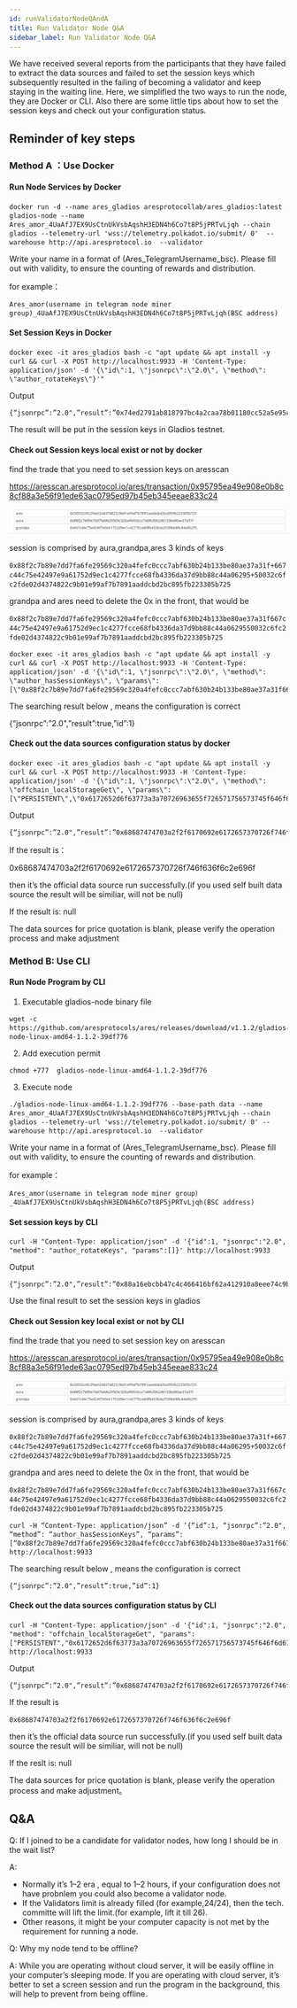 ```yaml
---
id: runValidatorNodeQAndA
title: Run Validator Node Q&A
sidebar_label: Run Validator Node Q&A
---
```


We have received several reports from the participants that they have failed to extract the data sources and failed to set the session keys which subsequently resulted in the failing of becoming a validator and keep staying in the waiting line. Here, we simplified the two ways to run the node, they are Docker or CLI. Also there are some little tips about how to set the session keys and check out your configuration status.


## Reminder of key steps

### Method A ：Use Docker

#### Run Node Services by Docker

````
docker run -d --name ares_gladios aresprotocollab/ares_gladios:latest gladios-node --name Ares_amor_4UaAfJ7EX9UsCtnUkVsbAqshH3EDN4h6Co7t8P5jPRTvLjqh --chain gladios --telemetry-url 'wss://telemetry.polkadot.io/submit/ 0'  --warehouse http://api.aresprotocol.io  --validator
````

Write your name in a format of (Ares_TelegramUsername_bsc). Please fill out with validity, to ensure the counting of rewards and distribution.

for example：
````
Ares_amor(username in telegram node miner group)_4UaAfJ7EX9UsCtnUkVsbAqshH3EDN4h6Co7t8P5jPRTvLjqh(BSC address)
````

#### Set Session Keys in Docker

````
docker exec -it ares_gladios bash -c "apt update && apt install -y curl && curl -X POST http://localhost:9933 -H 'Content-Type: application/json' -d '{\"id\":1, \"jsonrpc\":\"2.0\", \"method\": \"author_rotateKeys\"}'"
````

Output

````
{“jsonrpc”:”2.0",”result”:”0x74ed2791ab818797bc4a2caa78b01180cc52a5e95c8cd5286d2642b671c3986d00a93e91eaedd838f275f4c49f1c9a9c2525f7f34577c556f02bc357eddaa4dbf28ab5102be4fa22b6b8115765d290de0c6c91f37a265acecdf3782746bff32b”,”id”:1}
````

The result will be put in the session keys in Gladios testnet.

#### Check out Session keys local exist or not by docker

find the trade that you need to set session keys on aresscan

https://aresscan.aresprotocol.io/ares/transaction/0x95795ea49e908e0b8c8cf88a3e56f91ede63ac0795ed97b45eb345eeae833c24

![](assets/build/301.png)

session is comprised by aura,grandpa,ares 3 kinds of keys

`0x88f2c7b89e7dd7fa6fe29569c320a4fefc0ccc7abf630b24b133be80ae37a31f+667c44c75e42497e9a61752d9ec1c4277fcce68fb4336da37d9bb88c44a06295+50032c6fc2fde02d4374822c9b01e99af7b7891aaddcbd2bc895fb223305b725`

grandpa and ares need to delete the 0x in the front, that would be

`0x88f2c7b89e7dd7fa6fe29569c320a4fefc0ccc7abf630b24b133be80ae37a31f667c44c75e42497e9a61752d9ec1c4277fcce68fb4336da37d9bb88c44a0629550032c6fc2fde02d4374822c9b01e99af7b7891aaddcbd2bc895fb223305b725`

````
docker exec -it ares_gladios bash -c "apt update && apt install -y curl && curl -X POST http://localhost:9933 -H 'Content-Type: application/json' -d '{\"id\":1, \"jsonrpc\":\"2.0\", \"method\": \"author_hasSessionKeys\", \"params\": [\"0x88f2c7b89e7dd7fa6fe29569c320a4fefc0ccc7abf630b24b133be80ae37a31f667c44c75e42497e9a61752d9ec1c4277fcce68fb4336da37d9bb88c44a0629550032c6fc2fde02d4374822c9b01e99af7b7891aaddcbd2bc895fb223305b725\"]}'"
````

The searching result below , means the configuration is correct

{“jsonrpc”:”2.0",”result”:true,”id”:1}

#### Check out the data sources configuration status by docker

````
docker exec -it ares_gladios bash -c "apt update && apt install -y curl && curl -X POST http://localhost:9933 -H 'Content-Type: application/json' -d '{\"id\":1, \"jsonrpc\":\"2.0\", \"method\": \"offchain_localStorageGet\", \"params\": [\"PERSISTENT\",\"0x6172652d6f63773a3a70726963655f726571756573745f646f6d61696e\"]}'"
````

Output

````
{“jsonrpc”:”2.0",”result”:”0x68687474703a2f2f6170692e6172657370726f746f636f6c2e696f”,”id”:1}
````

If the result is：

0x68687474703a2f2f6170692e6172657370726f746f636f6c2e696f

then it’s the official data source run successfully.(if you used self built data source the result will be similiar, will not be null)

If the result is: null

The data sources for price quotation is blank, please verify the operation process and make adjustment


### Method B: Use CLI

#### Run Node Program by CLI

1. Executable gladios-node binary file

````
wget -c https://github.com/aresprotocols/ares/releases/download/v1.1.2/gladios-node-linux-amd64-1.1.2-39df776
````
2. Add execution permit

````
chmod +777  gladios-node-linux-amd64-1.1.2-39df776
````

3. Execute node

````
./gladios-node-linux-amd64-1.1.2-39df776 --base-path data --name Ares_amor_4UaAfJ7EX9UsCtnUkVsbAqshH3EDN4h6Co7t8P5jPRTvLjqh --chain gladios --telemetry-url 'wss://telemetry.polkadot.io/submit/ 0' --warehouse http://api.aresprotocol.io  --validator
````

Write your name in a format of (Ares_TelegramUsername_bsc). Please fill out with validity, to ensure the counting of rewards and distribution.

for example：
````
Ares_amor(username in telegram node miner group）_4UaAfJ7EX9UsCtnUkVsbAqshH3EDN4h6Co7t8P5jPRTvLjqh(BSC address)
````

#### Set session keys by CLI
````
curl -H "Content-Type: application/json" -d '{"id":1, "jsonrpc":"2.0", "method": "author_rotateKeys", "params":[]}' http://localhost:9933
````

Output

````
{“jsonrpc”:”2.0",”result”:”0x88a16ebcbb47c4c466416bf62a412910a8eee74c9b9b7fa3fe922f5f2f6b3a256ec28920cf2811088090b45c1c7faf9f5434a32929a4251667b38dcd530b9934f2fb357cf4ac2f8b024e3db8946e2ce185b8bc66f0f03d2cf5c94fa293e29f23",”id”:1}
````

Use the final result to set the session keys in gladios

#### Check out Session key local exist or not by CLI

find the trade that you need to set session key on aresscan

https://aresscan.aresprotocol.io/ares/transaction/0x95795ea49e908e0b8c8cf88a3e56f91ede63ac0795ed97b45eb345eeae833c24

![](assets/build/301.png)

session is comprised by aura,grandpa,ares 3 kinds of keys

`0x88f2c7b89e7dd7fa6fe29569c320a4fefc0ccc7abf630b24b133be80ae37a31f+667c44c75e42497e9a61752d9ec1c4277fcce68fb4336da37d9bb88c44a06295+50032c6fc2fde02d4374822c9b01e99af7b7891aaddcbd2bc895fb223305b725`

grandpa and ares need to delete the 0x in the front, that would be

`0x88f2c7b89e7dd7fa6fe29569c320a4fefc0ccc7abf630b24b133be80ae37a31f667c44c75e42497e9a61752d9ec1c4277fcce68fb4336da37d9bb88c44a0629550032c6fc2fde02d4374822c9b01e99af7b7891aaddcbd2bc895fb223305b725`

````
curl -H “Content-Type: application/json” -d ‘{“id”:1, “jsonrpc”:”2.0", “method”: “author_hasSessionKeys”, “params”:[“0x88f2c7b89e7dd7fa6fe29569c320a4fefc0ccc7abf630b24b133be80ae37a31f667c44c75e42497e9a61752d9ec1c4277fcce68fb4336da37d9bb88c44a0629550032c6fc2fde02d4374822c9b01e99af7b7891aaddcbd2bc895fb223305b725”]}’ http://localhost:9933
````

The searching result below , means the configuration is correct

````
{“jsonrpc”:”2.0",”result”:true,”id”:1}
````

#### Check out the data sources configuration status by CLI

````
curl -H "Content-Type: application/json" -d '{"id":1, "jsonrpc":"2.0", "method": "offchain_localStorageGet", "params":["PERSISTENT","0x6172652d6f63773a3a70726963655f726571756573745f646f6d61696e"]}' http://localhost:9933
````

Output
````
{“jsonrpc”:”2.0",”result”:”0x68687474703a2f2f6170692e6172657370726f746f636f6c2e696f”,”id”:1}
````
If the result is

`0x68687474703a2f2f6170692e6172657370726f746f636f6c2e696f`

then it’s the official data source run successfully.(if you used self built data source the result will be similiar, will not be null)

If the reslt is: null

The data sources for price quotation is blank, please verify the operation process and make adjustment。


## Q&A

Q: If I joined to be a candidate for validator nodes, how long I should be in the wait list?

A:
* Normally it’s 1–2 era , equal to 1–2 hours, if your configuration does not have probnlem you could also become a validator node.
* If the Validators limit is already filled (for example,24/24), then the tech. committe will lift the limit.(for example, lift it till 26).
* Other reasons, it might be your computer capacity is not met by the requirement for running a node.

Q: Why my node tend to be offline?

A: While you are operating without cloud server, it will be easily offline in your computer’s sleeping mode. If you are operating with cloud server, it’s better to set a screen session and run the program in the background, this will help to prevent from being offline.
